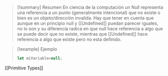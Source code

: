 >[!summary] Resumen
>En ciencia de la computación un Null representa una referencia a un punto (generalmente intencional) que no existe o bien es un objeto/dirección invalida.
>Hay que tener en cuenta que aunque en un principio null y [[Undefined]] puedan parecer iguales, no lo son y su diferencia radica en que null hace referencia a algo que se puede decir que no existe, mientras que [[Undefined]] hace referencia a algo que existe pero no esta definido.

>[!example] Ejemplo
>```javascript
>let miVariable=null;
>
>```

[[Primitive Types]]